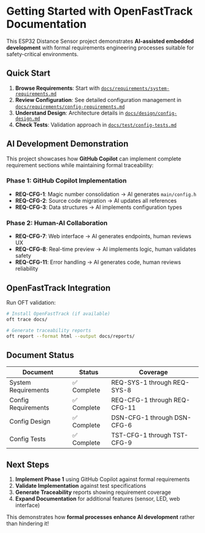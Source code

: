 # Getting Started with OpenFastTrack Documentation

This ESP32 Distance Sensor project demonstrates **AI-assisted embedded development** with formal requirements engineering processes suitable for safety-critical environments.

## Quick Start

1. **Browse Requirements**: Start with [`docs/requirements/system-requirements.md`](requirements/system-requirements.md)
2. **Review Configuration**: See detailed configuration management in [`docs/requirements/config-requirements.md`](requirements/config-requirements.md)  
3. **Understand Design**: Architecture details in [`docs/design/config-design.md`](design/config-design.md)
4. **Check Tests**: Validation approach in [`docs/test/config-tests.md`](test/config-tests.md)

## AI Development Demonstration

This project showcases how **GitHub Copilot** can implement complete requirement sections while maintaining formal traceability:

### Phase 1: GitHub Copilot Implementation
- **REQ-CFG-1**: Magic number consolidation → AI generates `main/config.h`
- **REQ-CFG-2**: Source code migration → AI updates all references
- **REQ-CFG-3**: Data structures → AI implements configuration types

### Phase 2: Human-AI Collaboration  
- **REQ-CFG-7**: Web interface → AI generates endpoints, human reviews UX
- **REQ-CFG-8**: Real-time preview → AI implements logic, human validates safety
- **REQ-CFG-11**: Error handling → AI generates code, human reviews reliability

## OpenFastTrack Integration

Run OFT validation:
```bash
# Install OpenFastTrack (if available)
oft trace docs/

# Generate traceability reports
oft report --format html --output docs/reports/
```

## Document Status

| Document | Status | Coverage |
|----------|--------|----------|
| System Requirements | ✅ Complete | REQ-SYS-1 through REQ-SYS-8 |
| Config Requirements | ✅ Complete | REQ-CFG-1 through REQ-CFG-11 |
| Config Design | ✅ Complete | DSN-CFG-1 through DSN-CFG-6 |
| Config Tests | ✅ Complete | TST-CFG-1 through TST-CFG-9 |

## Next Steps

1. **Implement Phase 1** using GitHub Copilot against formal requirements
2. **Validate Implementation** against test specifications  
3. **Generate Traceability** reports showing requirement coverage
4. **Expand Documentation** for additional features (sensor, LED, web interface)

This demonstrates how **formal processes enhance AI development** rather than hindering it!

